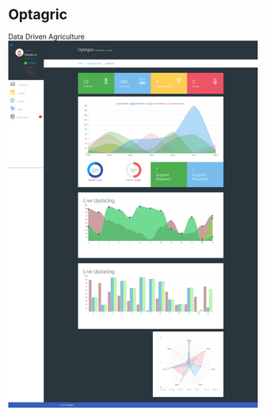 # Optagric
Data Driven Agriculture
<img src="https://raw.githubusercontent.com/KursatCAKAL/Optagric/master/OptagricPage.png">
